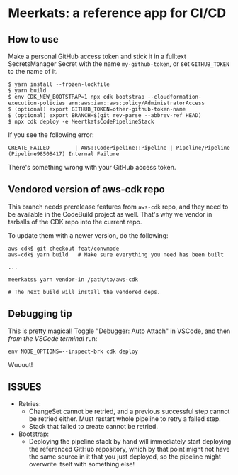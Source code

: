 # Meerkats: a reference app for CI/CD

## How to use

Make a personal GitHub access token and stick it in a fulltext SecretsManager
Secret with the name `my-github-token`, or set `GITHUB_TOKEN` to the name
of it.

```
$ yarn install --frozen-lockfile
$ yarn build
$ env CDK_NEW_BOOTSTRAP=1 npx cdk bootstrap --cloudformation-execution-policies arn:aws:iam::aws:policy/AdministratorAccess
$ (optional) export GITHUB_TOKEN=other-github-token-name
$ (optional) export BRANCH=$(git rev-parse --abbrev-ref HEAD)
$ npx cdk deploy -e MeertkatsCodePipelineStack
```

If you see the following error:

```
CREATE_FAILED        | AWS::CodePipeline::Pipeline | Pipeline/Pipeline (Pipeline9850B417) Internal Failure
```

There's something wrong with your GitHub access token.

## Vendored version of aws-cdk repo

This branch needs prerelease features from `aws-cdk` repo, and they need to be available in the CodeBuild project
as well. That's why we vendor in tarballs of the CDK repo into the current repo.

To update them with a newer version, do the following:

```
aws-cdk$ git checkout feat/convmode
aws-cdk$ yarn build   # Make sure everything you need has been built

...

meerkats$ yarn vendor-in /path/to/aws-cdk

# The next build will install the vendored deps.
```


## Debugging tip

This is pretty magical! Toggle "Debugger: Auto Attach" in VSCode,
and then *from the VSCode terminal* run:

```
env NODE_OPTIONS=--inspect-brk cdk deploy
```

Wuuuut!

## ISSUES

- Retries:
    - ChangeSet cannot be retried, and a previous successful step cannot
    be retried either. Must restart whole pipeline to retry a failed step.
    - Stack that failed to create cannot be retried.
- Bootstrap:
    - Deploying the pipeline stack by hand will immediately start deploying
      the referenced GitHub repository, which by that point might not have the
      same source in it that you just deployed, so the pipeline might overwrite
      itself with something else!
